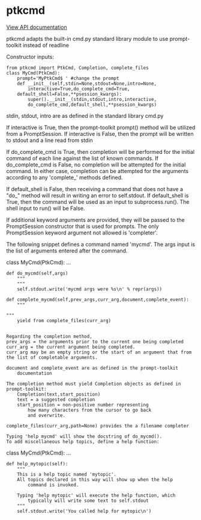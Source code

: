 # ptkcmd

[View API documentation](http://htmlpreview.github.io/?https://github.com/mmiguel6288code/ptkcmd/blob/master/docs/ptkcmd/index.html)

ptkcmd adapts the built-in cmd.py standard library module to use prompt-toolkit instead of readline

Constructor inputs:
```
from ptkcmd import PtkCmd, Completion, complete_files
class MyCmd(PtkCmd):
    prompt='MyPtkCmd$ ' #change the prompt
    def __init__(self,stdin=None,stdout=None,intro=None,
    	interactive=True,do_complete_cmd=True,
	default_shell=False,**psession_kwargs):
        super().__init__(stdin,stdout,intro,interactive,
		do_complete_cmd,default_shell,**psession_kwargs)
```
stdin, stdout, intro are as defined in the standard library cmd.py

If interactive is True, then the prompt-toolkit prompt() 
    method will be utilized from a PromptSession.
If interactive is False, then the prompt will be written 
to stdout and a line read from stdin

If do_complete_cmd is True, then completion will be performed
    for the initial command of each line against the list of known
commands.
If do_complete_cmd is False, no completion will be attempted for 
the initial command.
In either case, completion can be attempted for the arguments 
according to any 'complete_' methods defined.

If default_shell is False, then receiving a command that does not have a "do_" method will result in writing an error to self.stdout.
If default_shell is True, then the command will be used as an 
input to subprocess.run(). The shell input to run() will be 
False.

If additional keyword arguments are provided, they will be passed 
to the PromptSession constructor that is used for prompts.
The only PromptSession keyword argument not allowed is 'completer'.

The following snippet defines a command named 'mycmd'.
The args input is the list of arguments entered after the command.


class MyCmd(PtkCmd):
    ...

    def do_mycmd(self,args)
    	"""
        """
        self.stdout.write('mycmd args were %s\n' % repr(args))

    def complete_mycmd(self,prev_args,curr_arg,document,complete_event):
    	"""

	"""
        yield from complete_files(curr_arg)
```

Regarding the completion method,
prev_args = the arguments prior to the current one being completed
curr_arg = the current argument being completed. 
curr_arg may be an empty string or the start of an argument that from the list of completable arguments.

document and complete_event are as defined in the prompt-toolkit 
    documentation

The completion method must yield Completion objects as defined in prompt-toolkit:
    Completion(text,start_position)
	text = a suggested completion
	start_position = non-positive number representing
	    how many characters from the cursor to go back
	    and overwrite.

complete_files(curr_arg,path=None) provides the a filename completer

Typing 'help mycmd' will show the docstring of do_mycmd().
To add miscellaneous help topics, define a help function:
```
class MyCmd(PtkCmd):
    ...

    def help_mytopic(self):
    	"""
        This is a help topic named 'mytopic'.
        All topics declared in this way will show up when the help 
            command is invoked.

        Typing 'help mytopic' will execute the help function, which 
            typically will write some text to self.stdout
        """
        self.stdout.write('You called help for mytopic\n')
```
